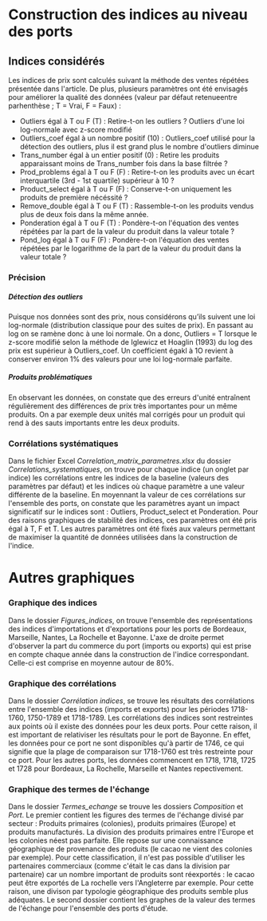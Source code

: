 # Construction des indices au niveau des ports

## Indices considérés

Les indices de prix sont calculés suivant la méthode des ventes répétées présentée dans l'article. De plus, plusieurs paramètres ont été envisagés pour améliorer la qualité des données (valeur par défaut retenueentre parhenthèse ; T = Vrai, F = Faux) :
-	Outliers égal à T ou F (T) : Retire-t-on les outliers ?  Outliers d'une loi log-normale avec z-score modifié
-	Outliers_coef égal à un nombre positif (10) : Outliers_coef utilisé pour la détection des outliers, plus il est grand plus le nombre d'outliers diminue
-	Trans_number égal à un entier positif (0) : Retire les produits apparaissant moins de Trans_number fois dans la base filtrée ?
-	 Prod_problems égal à T ou F (F) : Retire-t-on les produits avec un écart interquartile (3rd - 1st quartile) supérieur à 10 ?
-	 Product_select égal à T ou F (F) : Conserve-t-on uniquement les produits de première nécéssité ?
-	Remove_double égal à T ou F (T) : Rassemble-t-on les produits vendus plus de deux fois dans la même année.
-	Ponderation égal à T ou F (T) : Pondère-t-on l'équation des ventes répétées par la part de la valeur du produit dans la valeur totale ?
-	Pond_log égal à T ou F (F) : Pondère-t-on l'équation des ventes répétées par le logarithme de la part de la valeur du produit dans la valeur totale ?

### Précision
##### Détection des outliers
Puisque nos données sont des prix, nous considérons qu’ils suivent une loi log-normale (distribution classique pour des suites de prix). En passant au log on se ramène donc à une loi normale. 
On a donc, Outliers = T lorsque le z-score modifié selon la méthode de Iglewicz et Hoaglin (1993) du log des prix est supérieur à Outliers_coef.
Un coefficient égakl à 1O revient à conserver environ 1% des valeurs pour une loi log-normale parfaite.

##### Produits problématiques
En observant les données, on constate que des erreurs d'unité entraînent régulièrement des différences de prix très importantes pour un même produits. On a par exemple deux unités mal corrigés pour un produit qui rend à des sauts importants entre les deux produits.


### Corrélations systématiques
Dans le fichier Excel *Correlation_matrix_parametres.xlsx* du dossier *Correlations_systematiques*, on trouve pour chaque indice (un onglet par indice) les corrélations entre les indices de la baseline (valeurs des paramètres par défaut) et les indices où chaque paramètre a une valeur différente de la baseline.
En moyennant la valeur de ces corrélations sur l'ensemble des ports, on constate que les paramètres ayant un impact significatif sur le indices sont : Outliers, Product_select et Ponderation. Pour des raisons graphiques de stabilité des indices, ces paramètres ont été pris égal à T, F et T. Les autres paramètres ont été fixés aux valeurs permettant de maximiser la quantité de données utilisées dans la construction de l'indice.


# Autres graphiques
 
### Graphique des indices
 
Dans le dossier *Figures_indices*, on trouve l'ensemble des représentations des indices d'importations et d'exportations pour les ports de Bordeaux, Marseille, Nantes, La Rochelle et Bayonne. L'axe de droite permet d'observer la part du commerce du port (imports ou exports) qui est prise en compte chaque année dans la construction de l'indice correspondant. Celle-ci est comprise en moyenne autour de 80%.
 
 

### Graphique des corrélations

Dans le dossier *Corrélation indices*, se trouve les résultats des corrélations entre l'ensemble des indices (imports et exports) pour les périodes 1718-1760, 1750-1789 et 1718-1789. Les corrélations des indices sont restreintes aux points où il existe des données pour les deux ports.
Pour cette raison, il est important de relativiser les résultats pour le port de Bayonne. En effet, les données pour ce port ne sont disponibles qu'à partir de 1746, ce qui signifie que la plage de comparaison sur 1718-1760 est très restreinte pour ce port. Pour les autres ports, les données commencent en 1718, 1718, 1725 et 1728 pour Bordeaux, La Rochelle, Marseille et Nantes repectivement.


### Graphique des termes de l'échange

Dans le dossier *Termes_echange* se trouve les dossiers *Composition* et *Port*. Le premier contient les figures des termes de l'échange divisé par secteur : Produits primaires (colonies), produits primaires (Europe) et produits manufacturés. 
La division des produits primaires entre l'Europe et les colonies néest pas parfaite. Elle repose sur une connaissance géographique de provenance des produits (le cacao ne vient des colonies par exemple). Pour cette classification, il n'est pas possible d'utiliser les partenaires commerciaux (comme c'était le cas dans la division par partenaire) car un nombre important de produits sont réexportés : le cacao peut être exportés de La rochelle vers l'Angleterre par exemple. Pour cette raison, une divison par typologie géographique des produits semble plus adéquates.
Le second dossier contient les graphes de la valeur des termes de l'échange pour l'ensemble des ports d'étude.
 








